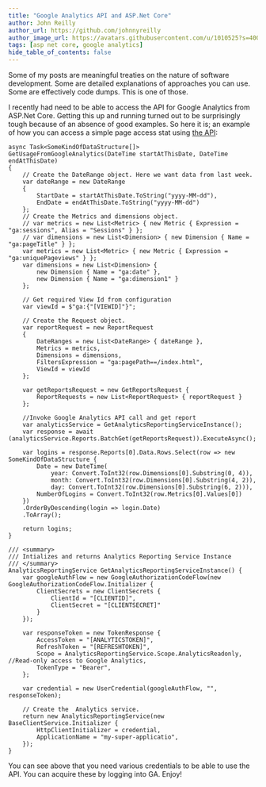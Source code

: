 ```yaml
---
title: "Google Analytics API and ASP.Net Core"
author: John Reilly
author_url: https://github.com/johnnyreilly
author_image_url: https://avatars.githubusercontent.com/u/1010525?s=400&u=294033082cfecf8ad1645b4290e362583b33094a&v=4
tags: [asp net core, google analytics]
hide_table_of_contents: false
---
```

Some of my posts are meaningful treaties on the nature of software development. Some are detailed explanations of approaches you can use. Some are effectively code dumps. This is one of those.

I recently had need to be able to access the API for Google Analytics from ASP.Net Core. Getting this up and running turned out to be surprisingly tough because of an absence of good examples. So here it is; an example of how you can access a simple page access stat using [the API](<https://www.nuget.org/packages/Google.Apis.AnalyticsReporting.v4/>):

```
async Task<SomeKindOfDataStructure[]> GetUsageFromGoogleAnalytics(DateTime startAtThisDate, DateTime endAtThisDate)
{
    // Create the DateRange object. Here we want data from last week.
    var dateRange = new DateRange
    {
        StartDate = startAtThisDate.ToString("yyyy-MM-dd"),
        EndDate = endAtThisDate.ToString("yyyy-MM-dd")
    };
    // Create the Metrics and dimensions object.
    // var metrics = new List<Metric> { new Metric { Expression = "ga:sessions", Alias = "Sessions" } };
    // var dimensions = new List<Dimension> { new Dimension { Name = "ga:pageTitle" } };
    var metrics = new List<Metric> { new Metric { Expression = "ga:uniquePageviews" } };
    var dimensions = new List<Dimension> { 
        new Dimension { Name = "ga:date" },
        new Dimension { Name = "ga:dimension1" } 
    };

    // Get required View Id from configuration
    var viewId = $"ga:{"[VIEWID]"}";

    // Create the Request object.
    var reportRequest = new ReportRequest
    {
        DateRanges = new List<DateRange> { dateRange },
        Metrics = metrics,
        Dimensions = dimensions,
        FiltersExpression = "ga:pagePath==/index.html",
        ViewId = viewId
    };

    var getReportsRequest = new GetReportsRequest {
        ReportRequests = new List<ReportRequest> { reportRequest }
    };
        
    //Invoke Google Analytics API call and get report
    var analyticsService = GetAnalyticsReportingServiceInstance();
    var response = await (analyticsService.Reports.BatchGet(getReportsRequest)).ExecuteAsync();

    var logins = response.Reports[0].Data.Rows.Select(row => new SomeKindOfDataStructure {
        Date = new DateTime(
            year: Convert.ToInt32(row.Dimensions[0].Substring(0, 4)), 
            month: Convert.ToInt32(row.Dimensions[0].Substring(4, 2)), 
            day: Convert.ToInt32(row.Dimensions[0].Substring(6, 2))),
        NumberOfLogins = Convert.ToInt32(row.Metrics[0].Values[0])
    })
    .OrderByDescending(login => login.Date)
    .ToArray();

    return logins;
}

/// <summary>
/// Intializes and returns Analytics Reporting Service Instance
/// </summary>
AnalyticsReportingService GetAnalyticsReportingServiceInstance() {
    var googleAuthFlow = new GoogleAuthorizationCodeFlow(new GoogleAuthorizationCodeFlow.Initializer {
        ClientSecrets = new ClientSecrets {
            ClientId = "[CLIENTID]",
            ClientSecret = "[CLIENTSECRET]"
        }
    });

    var responseToken = new TokenResponse {
        AccessToken = "[ANALYTICSTOKEN]",
        RefreshToken = "[REFRESHTOKEN]",
        Scope = AnalyticsReportingService.Scope.AnalyticsReadonly, //Read-only access to Google Analytics,
        TokenType = "Bearer",
    };

    var credential = new UserCredential(googleAuthFlow, "", responseToken);

    // Create the  Analytics service.
    return new AnalyticsReportingService(new BaseClientService.Initializer {
        HttpClientInitializer = credential,
        ApplicationName = "my-super-applicatio",
    });
}
```

You can see above that you need various credentials to be able to use the API. You can acquire these by logging into GA. Enjoy!


